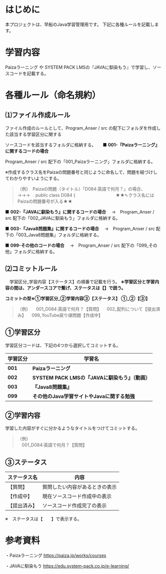 # はじめに
本プロジェクトは、早船のJava学習管理用です。
下記に各種ルールを記載します。

# 学習内容
Paizaラーニング や SYSTEM PACK LMSの『JAVAに馴染もう』で学習し、ソースコードを記載する。

# 各種ルール（命名規約）
 

## ⑴ファイル作成ルール

ファイル作成のルールとして、Program_Anser / src の配下にフォルダを作成した該当する学習区分に関する
	
 ソースコードを該当するフォルダに格納する。
 　
■ **001-『Paizaラーニング』に関するコードの場合** 

Program_Anser / src 配下の「001_Paizaラーニング」フォルダに格納する。

※作成するクラス名をPaizaの問題番号と同じように命名して、問題を紐づけしてわかりやすいようにする。

> （例）　Paizaの問題（タイトル）「D084:英語で何月？」の場合、   	
>  →→→　  public class D084 {
>  　　　　　　　　　★★⇖クラス名にはPaizaの問題番号が入る★★
>  

■ **002-『JAVAに馴染もう』に関するコードの場合** 
	　→　Program_Anser / src 配下の「002_JAVAに馴染もう」フォルダに格納する。
	
■ **003-『Java8問題集』に関するコードの場合**
	 　→　Program_Anser / src 配下の「003_Java8問題集」フォルダに格納する。
    
■ **099-その他のコードの場合**
    　→　Program_Anser / src 配下の「099_その他」フォルダに格納する。
	

## ⑵コミットルール
　学習区分_学習内容【ステータス】の順番で記載を行う。
    **※学習区分と学習内容の間は、アンダースコアで繋げ、ステータスは【】で囲う。**

**コミットの型※①学習区分_②学習内容③【ステータス】**
**①_②【③】** 
> （例）
> 　001_D084:英語で何月？【質問】
> 　002_配列について【提出済み】
> 　099_YouTube戻り値問題【作成中】

   ## ①学習区分
 学習区分コードは、下記の4つから選択してコミットする。
    
| 学習区分 | 学習名 |
|--|--|
|**001**| **Paizaラーニング** |
|**002**| **SYSTEM PACK LMSの『JAVAに馴染もう』（動画）** |
|**003**| **『Java8問題集』** |
|**099**| **その他のJava学習サイトやJavaに関する勉強**|

 ## ②学習内容
 学習した内容がすぐに分かるようなタイトルをつけてコミットする。
 
	

> （例） 	
> 　001_D084:英語で何月？【質問】

    
 ## ③ステータス
 | ステータス名 |内容|
|---|---|
|【質問】|質問したい内容があるときの表示
|【作成中】|現在ソースコード作成中の表示
|【提出済み】|ソースコード作成完了の表示

※　ステータスは【　　】で表示する。
    
# 参考資料

・Paizaラーニング
	https://paiza.jp/works/courses
	
・JAVAに馴染もう
	https://edu.system-pack.co.jp/e-learning/
